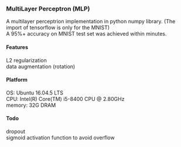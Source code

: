### MultiLayer Perceptron (MLP)
A multilayer perceptrion implementation in python numpy library. (The import of tensorflow is only for the MNIST) <br />
A 95%+ accuracy on MNIST test set was achieved within minutes.

#### Features
L2 regularization <br />
data augmentation (rotation)

#### Platform
OS:	Ubuntu 16.04.5 LTS <br />
CPU:	Intel(R) Core(TM) i5-8400 CPU @ 2.80GHz <br />
memory:	32G DRAM

#### Todo
dropout <br />
sigmoid activation function to avoid overflow
